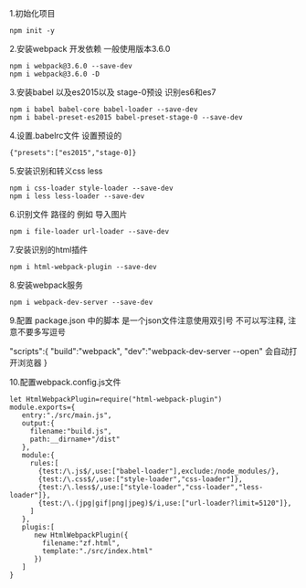 1.初始化项目
```
npm init -y
```
2.安装webpack 开发依赖 一般使用版本3.6.0
```
npm i webpack@3.6.0 --save-dev
npm i webpack@3.6.0 -D
```
3.安装babel 以及es2015以及 stage-0预设  识别es6和es7
```
npm i babel babel-core babel-loader --save-dev
npm i babel-preset-es2015 babel-preset-stage-0 --save-dev
```
4.设置.babelrc文件 设置预设的
```
{"presets":["es2015","stage-0]}

```
5.安装识别和转义css less
```
npm i css-loader style-loader --save-dev
npm i less less-loader --save-dev

```    
6.识别文件 路径的 例如 导入图片
```
npm i file-loader url-loader --save-dev 
``` 
7.安装识别的html插件  
```
npm i html-webpack-plugin --save-dev
```  
8.安装webpack服务
```
npm i webpack-dev-server --save-dev
```   

9.配置 package.json 中的脚本   是一个json文件注意使用双引号 不可以写注释, 注意不要多写逗号

"scripts":{
  "build":"webpack",
  "dev":"webpack-dev-server --open"  会自动打开浏览器
}

10.配置webpack.config.js文件
```
let HtmlWebpackPlugin=require("html-webpack-plugin")
module.exports={
   entry:"./src/main.js",
   output:{
     filename:"build.js",
     path:__dirname+"/dist"
   },
   module:{
     rules:[
       {test:/\.js$/,use:["babel-loader"],exclude:/node_modules/},
       {test:/\.css$/,use:["style-loader","css-loader"]},
       {test:/\.less$/,use:["style-loader","css-loader","less-loader"]},
       {test:/\.(jpg|gif|png|jpeg)$/i,use:["url-loader?limit=5120"]},
     ]
   },
   plugis:[
      new HtmlWebpackPlugin({
        filename:"zf.html",
        template:"./src/index.html"
      })
   ]
}
```



